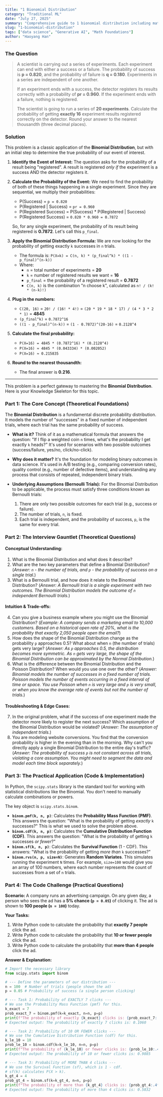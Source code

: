 ```yaml
---
title: "1 Bionomial Distribution"
category: "Traditional ML"
date: "July 27, 2025"
summary: "Comprehensive guide to 1 bionomial distribution including mathematical foundations, statistical theory, and practical applications in data science."
slug: "1-bionomial-distribution"
tags: ["data science", "Generative AI", "Math Foundations"]
author: "Haoyang Han"
---
```


### The Question

> A scientist is carrying out a series of experiments. Each experiment can end with either a success or a failure. The probability of success is **p = 0.820**, and the probability of failure is **q = 0.180**. Experiments in a series are independent of one another.
>
> If an experiment ends with a success, the detector registers its results correctly with a probability of **pr = 0.960**. If the experiment ends with a failure, nothing is registered.
>
> The scientist is going to run a series of **20 experiments**. Calculate the probability of getting **exactly 16** experiment results registered correctly on the detector. Round your answer to the nearest thousandth (three decimal places).

### Solution

This problem is a classic application of the **Binomial Distribution**, but with an initial step to determine the true probability of our event of interest.

1.  **Identify the Event of Interest:** The question asks for the probability of a result being "registered". A result is registered *only if* the experiment is a success AND the detector registers it.

2.  **Calculate the Probability of the Event:** We need to find the probability of both of these things happening in a single experiment. Since they are sequential, we multiply their probabilities:
    *   P(Success) = `p = 0.820`
    *   P(Registered | Success) = `pr = 0.960`
    *   P(Registered Success) = P(Success) * P(Registered | Success)
    *   P(Registered Success) = `0.820 * 0.960 = 0.7872`

    So, for any single experiment, the probability of its result being registered is **0.7872**. Let's call this `p_final`.

3.  **Apply the Binomial Distribution Formula:** We are now looking for the probability of getting exactly `k` successes in `n` trials.
    *   The formula is: `P(X=k) = C(n, k) * (p_final^k) * ((1 - p_final)^(n-k))`
    *   Where:
        *   `n` = total number of experiments = **20**
        *   `k` = number of registered results we want = **16**
        *   `p_final` = the probability of a registered result = **0.7872**
        *   `C(n, k)` is the combination "n choose k", calculated as `n! / (k! * (n-k)!)`

4.  **Plug in the numbers:**
    *   `C(20, 16)` = `20! / (16! * 4!)` = `(20 * 19 * 18 * 17) / (4 * 3 * 2 * 1)` = **4845**
    *   `(p_final^k)` = `0.7872^16`
    *   `((1 - p_final)^(n-k))` = `(1 - 0.7872)^(20-16)` = `0.2128^4`

5.  **Calculate the final probability:**
    *   `P(X=16) = 4845 * (0.7872^16) * (0.2128^4)`
    *   `P(X=16) ≈ 4845 * (0.043334) * (0.002052)`
    *   `P(X=16) ≈ 0.215835`

6.  **Round to the nearest thousandth:**
    *   The final answer is **0.216**.

---

This problem is a perfect gateway to mastering the **Binomial Distribution**. Here is your Knowledge Skeleton for this topic.

### **Part 1: The Core Concept (Theoretical Foundations)**

The **Binomial Distribution** is a fundamental discrete probability distribution. It models the number of "successes" in a fixed number of independent trials, where each trial has the same probability of success.

*   **What is it?** Think of it as a mathematical formula that answers the question: "If I flip a weighted coin `n` times, what's the probability I get exactly `k` heads?" It's used for scenarios with two possible outcomes (success/failure, yes/no, click/no-click).

*   **Why does it matter?** It's the foundation for modeling binary outcomes in data science. It's used in A/B testing (e.g., comparing conversion rates), quality control (e.g., number of defective items), and understanding any process that consists of repeated, independent binary trials.

*   **Underlying Assumptions (Bernoulli Trials):** For the Binomial Distribution to be applicable, the process must satisfy three conditions known as Bernoulli trials:
    1.  There are only two possible outcomes for each trial (e.g., success or failure).
    2.  The number of trials, `n`, is fixed.
    3.  Each trial is independent, and the probability of success, `p`, is the same for every trial.

### **Part 2: The Interview Gauntlet (Theoretical Questions)**

#### **Conceptual Understanding:**

1.  What is the Binomial Distribution and what does it describe?
2.  What are the two key parameters that define a Binomial Distribution? (*Answer: `n` - the number of trials, and `p` - the probability of success on a single trial.*)
3.  What is a Bernoulli trial, and how does it relate to the Binomial Distribution? (*Answer: A Bernoulli trial is a single experiment with two outcomes. The Binomial Distribution models the outcome of `n` independent Bernoulli trials.*)

#### **Intuition & Trade-offs:**

4.  Can you give a business example where you might use the Binomial Distribution? (*Example: A company sends a marketing email to 10,000 customers. Based on a historical open rate of 20%, what is the probability that exactly 2,050 people open the email?*)
5.  How does the shape of the Binomial Distribution change as the probability `p` approaches 0.5? What about when `n` (the number of trials) gets very large? (*Answer: As `p` approaches 0.5, the distribution becomes more symmetric. As `n` gets very large, the shape of the Binomial Distribution can be approximated by the Normal Distribution.*)
6.  What is the difference between the Binomial Distribution and the Poisson Distribution? When would you use one over the other? (*Answer: Binomial models the number of successes in a fixed number of trials. Poisson models the number of events occurring in a fixed interval of time or space. You use Poisson when `n` is very large and `p` is very small, or when you know the average rate of events but not the number of trials.*)

#### **Troubleshooting & Edge Cases:**

7.  In the original problem, what if the success of one experiment made the detector more likely to register the next success? Which assumption of the Binomial Distribution would be violated? (*Answer: The assumption of independent trials.*)
8.  You are modeling website conversions. You find that the conversion probability is higher in the evening than in the morning. Why can't you directly apply a single Binomial Distribution to the entire day's traffic? (*Answer: The probability of success `p` is not constant across all trials, violating a core assumption. You might need to segment the data and model each time block separately.*)

### **Part 3: The Practical Application (Code & Implementation)**

In Python, the `scipy.stats` library is the standard tool for working with statistical distributions like the Binomial. You don't need to manually calculate combinations or powers.

The key object is `scipy.stats.binom`.

*   **`binom.pmf(k, n, p)`**: Calculates the **Probability Mass Function (PMF)**. This answers the question: "What is the probability of getting *exactly* `k` successes?" This is what we used to solve the problem above.
*   **`binom.cdf(k, n, p)`**: Calculates the **Cumulative Distribution Function (CDF)**. This answers the question: "What is the probability of getting `k` successes *or fewer*?"
*   **`binom.sf(k, n, p)`**: Calculates the **Survival Function** (1 - CDF). This answers: "What is the probability of getting *more than* `k` successes?"
*   **`binom.rvs(n, p, size=N)`**: Generates **Random Variates**. This simulates running the experiment `N` times. For example, `size=100` would give you an array of 100 numbers, where each number represents the count of successes from a set of `n` trials.

### **Part 4: The Code Challenge (Practical Questions)**

**Scenario:** A company runs an advertising campaign. On any given day, a person who sees the ad has a **5% chance (`p = 0.05`)** of clicking it. The ad is shown to **100 people (`n = 100`)** today.

**Your Tasks:**

1.  Write Python code to calculate the probability that **exactly 7 people** click the ad.
2.  Write Python code to calculate the probability that **10 or fewer people** click the ad.
3.  Write Python code to calculate the probability that **more than 4 people** click the ad.

**Answer & Explanation:**

```python
# Import the necessary library
from scipy.stats import binom

# --- Define the parameters of our distribution ---
n = 100  # Number of trials (people shown the ad)
p = 0.05 # Probability of success (a single person clicking)

# --- Task 1: Probability of EXACTLY 7 clicks ---
# We use the Probability Mass Function (pmf) for this.
k_exact = 7
prob_exact_7 = binom.pmf(k=k_exact, n=n, p=p)
print(f"The probability of exactly {k_exact} clicks is: {prob_exact_7:.4f}")
# Expected output: The probability of exactly 7 clicks is: 0.1060

# --- Task 2: Probability of 10 OR FEWER clicks ---
# We use the Cumulative Distribution Function (cdf) for this.
k_le_10 = 10
prob_le_10 = binom.cdf(k=k_le_10, n=n, p=p)
print(f"The probability of {k_le_10} or fewer clicks is: {prob_le_10:.4f}")
# Expected output: The probability of 10 or fewer clicks is: 0.9885

# --- Task 3: Probability of MORE THAN 4 clicks ---
# We use the Survival Function (sf), which is 1 - cdf.
# sf(k) calculates P(X > k).
k_gt_4 = 4
prob_gt_4 = binom.sf(k=k_gt_4, n=n, p=p)
print(f"The probability of more than {k_gt_4} clicks is: {prob_gt_4:.4f}")
# Expected output: The probability of more than 4 clicks is: 0.5832
```